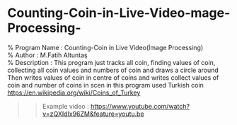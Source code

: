 # Counting-Coin-in-Live-Video-mage-Processing-
% Program Name : Counting-Coin in Live Video(İmage Processing)                
% Author       : M.Fatih Altuntaş                                             
% Description  : This program just tracks all coin, finding values of coin,
collecting all coin values and numbers of coin and draws a circle around
Then writes values of coin in centre of coins  and 
writes collect values of coin and number of coins in scen
in this program used Turkish coin https://en.wikipedia.org/wiki/Coins_of_Turkey

>>Example video : https://www.youtube.com/watch?v=zQXIdIx96ZM&feature=youtu.be
